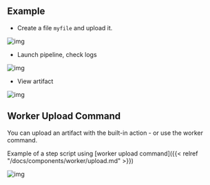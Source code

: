 
## Example

* Create a file `myfile` and upload it.

![img](../images/artifact-upload-job.png)

* Launch pipeline, check logs

![img](../images/artifact-upload-logs.png?width=500px)

* View artifact

![img](../images/artifact-upload-view-artifact.png)

## Worker Upload Command

You can upload an artifact with the built-in action - or use the worker command.

Example of a step script using [worker upload command]({{< relref "/docs/components/worker/upload.md" >}})

![img](../images/artifact-worker-upload.png)
